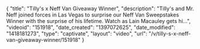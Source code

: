 {
    "title": "Tilly's x Neff Van Giveaway Winner",
    "description": "Tilly's and Mr. Neff joined forces in Las Vegas to surprise our Neff Van Sweepstakes Winner with the surprise of his lifetime. Watch as Lain Macauley gets hi...",
    "videoid": "151918",
    "date_created": "1397072625",
    "date_modified": "1418181273",
    "type": "captivate",
    "layout": "video",
    "url": "\/v\/tilly-s-x-neff-van-giveaway-winner\/151918"
}